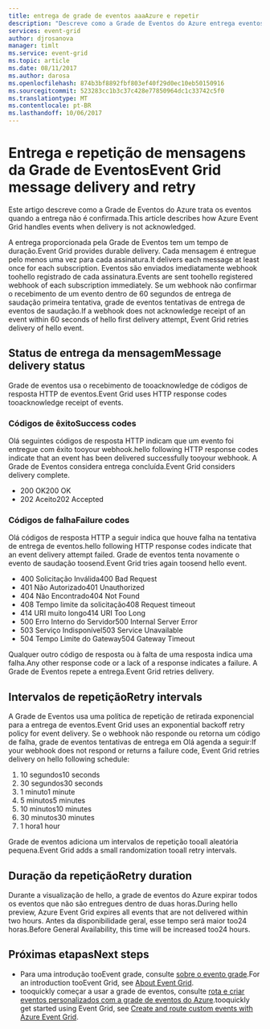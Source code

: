 ```yaml
---
title: entrega de grade de eventos aaaAzure e repetir
description: "Descreve como a Grade de Eventos do Azure entrega eventos e como ela trata mensagens não entregues."
services: event-grid
author: djrosanova
manager: timlt
ms.service: event-grid
ms.topic: article
ms.date: 08/11/2017
ms.author: darosa
ms.openlocfilehash: 874b3bf8892fbf803ef40f29d0ec10eb50150916
ms.sourcegitcommit: 523283cc1b3c37c428e77850964dc1c33742c5f0
ms.translationtype: MT
ms.contentlocale: pt-BR
ms.lasthandoff: 10/06/2017
---
```

# <a name="event-grid-message-delivery-and-retry"></a><span data-ttu-id="715fd-103">Entrega e repetição de mensagens da Grade de Eventos</span><span class="sxs-lookup"><span data-stu-id="715fd-103">Event Grid message delivery and retry</span></span> 

<span data-ttu-id="715fd-104">Este artigo descreve como a Grade de Eventos do Azure trata os eventos quando a entrega não é confirmada.</span><span class="sxs-lookup"><span data-stu-id="715fd-104">This article describes how Azure Event Grid handles events when delivery is not acknowledged.</span></span>

<span data-ttu-id="715fd-105">A entrega proporcionada pela Grade de Eventos tem um tempo de duração.</span><span class="sxs-lookup"><span data-stu-id="715fd-105">Event Grid provides durable delivery.</span></span> <span data-ttu-id="715fd-106">Cada mensagem é entregue pelo menos uma vez para cada assinatura.</span><span class="sxs-lookup"><span data-stu-id="715fd-106">It delivers each message at least once for each subscription.</span></span> <span data-ttu-id="715fd-107">Eventos são enviados imediatamente webhook toohello registrado de cada assinatura.</span><span class="sxs-lookup"><span data-stu-id="715fd-107">Events are sent toohello registered webhook of each subscription immediately.</span></span> <span data-ttu-id="715fd-108">Se um webhook não confirmar o recebimento de um evento dentro de 60 segundos de entrega de saudação primeira tentativa, grade de eventos tentativas de entrega de eventos de saudação.</span><span class="sxs-lookup"><span data-stu-id="715fd-108">If a webhook does not acknowledge receipt of an event within 60 seconds of hello first delivery attempt, Event Grid retries delivery of hello event.</span></span>

## <a name="message-delivery-status"></a><span data-ttu-id="715fd-109">Status de entrega da mensagem</span><span class="sxs-lookup"><span data-stu-id="715fd-109">Message delivery status</span></span>

<span data-ttu-id="715fd-110">Grade de eventos usa o recebimento de tooacknowledge de códigos de resposta HTTP de eventos.</span><span class="sxs-lookup"><span data-stu-id="715fd-110">Event Grid uses HTTP response codes tooacknowledge receipt of events.</span></span> 

### <a name="success-codes"></a><span data-ttu-id="715fd-111">Códigos de êxito</span><span class="sxs-lookup"><span data-stu-id="715fd-111">Success codes</span></span>

<span data-ttu-id="715fd-112">Olá seguintes códigos de resposta HTTP indicam que um evento foi entregue com êxito tooyour webhook.</span><span class="sxs-lookup"><span data-stu-id="715fd-112">hello following HTTP response codes indicate that an event has been delivered successfully tooyour webhook.</span></span> <span data-ttu-id="715fd-113">A Grade de Eventos considera entrega concluída.</span><span class="sxs-lookup"><span data-stu-id="715fd-113">Event Grid considers delivery complete.</span></span>

- <span data-ttu-id="715fd-114">200 OK</span><span class="sxs-lookup"><span data-stu-id="715fd-114">200 OK</span></span>
- <span data-ttu-id="715fd-115">202 Aceito</span><span class="sxs-lookup"><span data-stu-id="715fd-115">202 Accepted</span></span>

### <a name="failure-codes"></a><span data-ttu-id="715fd-116">Códigos de falha</span><span class="sxs-lookup"><span data-stu-id="715fd-116">Failure codes</span></span>

<span data-ttu-id="715fd-117">Olá códigos de resposta HTTP a seguir indica que houve falha na tentativa de entrega de eventos.</span><span class="sxs-lookup"><span data-stu-id="715fd-117">hello following HTTP response codes indicate that an event delivery attempt failed.</span></span> <span data-ttu-id="715fd-118">Grade de eventos tenta novamente o evento de saudação toosend.</span><span class="sxs-lookup"><span data-stu-id="715fd-118">Event Grid tries again toosend hello event.</span></span> 

- <span data-ttu-id="715fd-119">400 Solicitação Inválida</span><span class="sxs-lookup"><span data-stu-id="715fd-119">400 Bad Request</span></span>
- <span data-ttu-id="715fd-120">401 Não Autorizado</span><span class="sxs-lookup"><span data-stu-id="715fd-120">401 Unauthorized</span></span>
- <span data-ttu-id="715fd-121">404 Não Encontrado</span><span class="sxs-lookup"><span data-stu-id="715fd-121">404 Not Found</span></span>
- <span data-ttu-id="715fd-122">408 Tempo limite da solicitação</span><span class="sxs-lookup"><span data-stu-id="715fd-122">408 Request timeout</span></span>
- <span data-ttu-id="715fd-123">414 URI muito longo</span><span class="sxs-lookup"><span data-stu-id="715fd-123">414 URI Too Long</span></span>
- <span data-ttu-id="715fd-124">500 Erro Interno do Servidor</span><span class="sxs-lookup"><span data-stu-id="715fd-124">500 Internal Server Error</span></span>
- <span data-ttu-id="715fd-125">503 Serviço Indisponível</span><span class="sxs-lookup"><span data-stu-id="715fd-125">503 Service Unavailable</span></span>
- <span data-ttu-id="715fd-126">504 Tempo Limite do Gateway</span><span class="sxs-lookup"><span data-stu-id="715fd-126">504 Gateway Timeout</span></span>

<span data-ttu-id="715fd-127">Qualquer outro código de resposta ou à falta de uma resposta indica uma falha.</span><span class="sxs-lookup"><span data-stu-id="715fd-127">Any other response code or a lack of a response indicates a failure.</span></span> <span data-ttu-id="715fd-128">A Grade de Eventos repete a entrega.</span><span class="sxs-lookup"><span data-stu-id="715fd-128">Event Grid retries delivery.</span></span> 

## <a name="retry-intervals"></a><span data-ttu-id="715fd-129">Intervalos de repetição</span><span class="sxs-lookup"><span data-stu-id="715fd-129">Retry intervals</span></span>

<span data-ttu-id="715fd-130">A Grade de Eventos usa uma política de repetição de retirada exponencial para a entrega de eventos.</span><span class="sxs-lookup"><span data-stu-id="715fd-130">Event Grid uses an exponential backoff retry policy for event delivery.</span></span> <span data-ttu-id="715fd-131">Se o webhook não responde ou retorna um código de falha, grade de eventos tentativas de entrega em Olá agenda a seguir:</span><span class="sxs-lookup"><span data-stu-id="715fd-131">If your webhook does not respond or returns a failure code, Event Grid retries delivery on hello following schedule:</span></span>

1. <span data-ttu-id="715fd-132">10 segundos</span><span class="sxs-lookup"><span data-stu-id="715fd-132">10 seconds</span></span>
2. <span data-ttu-id="715fd-133">30 segundos</span><span class="sxs-lookup"><span data-stu-id="715fd-133">30 seconds</span></span>
3. <span data-ttu-id="715fd-134">1 minuto</span><span class="sxs-lookup"><span data-stu-id="715fd-134">1 minute</span></span>
4. <span data-ttu-id="715fd-135">5 minutos</span><span class="sxs-lookup"><span data-stu-id="715fd-135">5 minutes</span></span>
5. <span data-ttu-id="715fd-136">10 minutos</span><span class="sxs-lookup"><span data-stu-id="715fd-136">10 minutes</span></span>
6. <span data-ttu-id="715fd-137">30 minutos</span><span class="sxs-lookup"><span data-stu-id="715fd-137">30 minutes</span></span>
7. <span data-ttu-id="715fd-138">1 hora</span><span class="sxs-lookup"><span data-stu-id="715fd-138">1 hour</span></span>

<span data-ttu-id="715fd-139">Grade de eventos adiciona um intervalos de repetição tooall aleatória pequena.</span><span class="sxs-lookup"><span data-stu-id="715fd-139">Event Grid adds a small randomization tooall retry intervals.</span></span>

## <a name="retry-duration"></a><span data-ttu-id="715fd-140">Duração da repetição</span><span class="sxs-lookup"><span data-stu-id="715fd-140">Retry duration</span></span>

<span data-ttu-id="715fd-141">Durante a visualização de hello, a grade de eventos do Azure expirar todos os eventos que não são entregues dentro de duas horas.</span><span class="sxs-lookup"><span data-stu-id="715fd-141">During hello preview, Azure Event Grid expires all events that are not delivered within two hours.</span></span> <span data-ttu-id="715fd-142">Antes da disponibilidade geral, esse tempo será maior too24 horas.</span><span class="sxs-lookup"><span data-stu-id="715fd-142">Before General Availability, this time will be increased too24 hours.</span></span> 

## <a name="next-steps"></a><span data-ttu-id="715fd-143">Próximas etapas</span><span class="sxs-lookup"><span data-stu-id="715fd-143">Next steps</span></span>

* <span data-ttu-id="715fd-144">Para uma introdução tooEvent grade, consulte [sobre o evento grade](overview.md).</span><span class="sxs-lookup"><span data-stu-id="715fd-144">For an introduction tooEvent Grid, see [About Event Grid](overview.md).</span></span>
* <span data-ttu-id="715fd-145">tooquickly começar a usar a grade de eventos, consulte [rota e criar eventos personalizados com a grade de eventos do Azure](custom-event-quickstart.md).</span><span class="sxs-lookup"><span data-stu-id="715fd-145">tooquickly get started using Event Grid, see [Create and route custom events with Azure Event Grid](custom-event-quickstart.md).</span></span>

